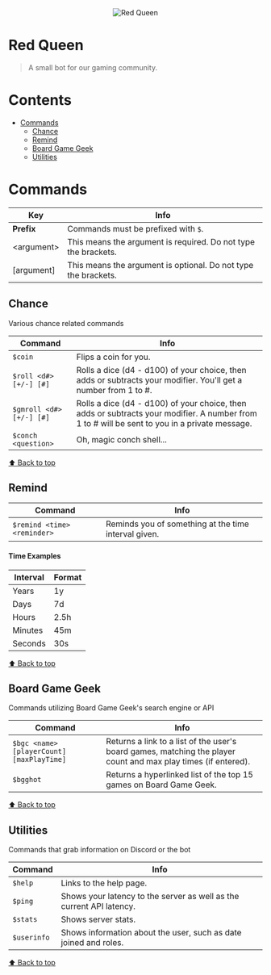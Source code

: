 <div align="center">
  <img src="https://cdn.discordapp.com/avatars/949449016389820438/efb1cf4347e186cdf79eb4ee65d8ea38.webp?size=256" align="center" alt="Red Queen">
</div>

# Red Queen
> A small bot for our gaming community.

# Contents
- [Commands](#commands)
  - [Chance](#chance)
  - [Remind](#remind)
  - [Board Game Geek](#board-game-geek)
  - [Utilities](#utilities)

# Commands

| Key | Info |
| ------- | ------- |
| **Prefix** | Commands must be prefixed with `$`. |
| \<argument\> | This means the argument is required. Do not type the brackets. |
| \[argument\] | This means the argument is optional. Do not type the brackets. |

## Chance
Various chance related commands

| Command | Info |
| ------- | ------- |
| `$coin` | Flips a coin for you. |
| `$roll <d#> [+/-] [#]` | Rolls a dice (d4 - d100) of your choice, then adds or subtracts your modifier. You'll get a number from 1 to #.|
| `$gmroll <d#> [+/-] [#]` | Rolls a dice (d4 - d100) of your choice, then adds or subtracts your modifier. A number from 1 to # will be sent to you in a private message. |
| `$conch <question>` | Oh, magic conch shell... |

[⬆ Back to top](#contents)


## Remind

| Command | Info |
| ------- | ------- |
| `$remind <time> <reminder>` | Reminds you of something at the time interval given. |

#### Time Examples

| Interval | Format |
| ------- | ------- |
| Years | 1y |
| Days | 7d |
| Hours | 2.5h |
| Minutes | 45m |
| Seconds | 30s |

[⬆ Back to top](#contents)


## Board Game Geek
Commands utilizing Board Game Geek's search engine or API

| Command | Info |
| ------- | ------- |
| `$bgc <name> [playerCount] [maxPlayTime]` | Returns a link to a list of the user's board games, matching the player count and max play times (if entered). |
| `$bgghot` | Returns a hyperlinked list of the top 15 games on Board Game Geek. |

[⬆ Back to top](#contents)


## Utilities
Commands that grab information on Discord or the bot

|    Command    | Info |
| ------- | ------- |
|    `$help`     | Links to the help page. |
|    `$ping`     | Shows your latency to the server as well as the current API latency. |
|    `$stats`    | Shows server stats. |
|    `$userinfo` | Shows information about the user, such as date joined and roles. |

[⬆ Back to top](#contents)
